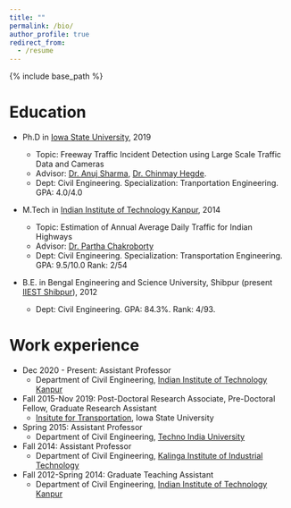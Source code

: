 ```yaml
---
title: ""
permalink: /bio/
author_profile: true
redirect_from:
  - /resume
---
```


{% include base_path %}

Education
======

* Ph.D in <a href="https://www.iastate.edu/" target="_blank">Iowa State University</a>, 2019
  * Topic: Freeway Traffic Incident Detection using Large Scale Traffic Data and Cameras
  * Advisor: <a href="https://www.ccee.iastate.edu/directory/?user_page=anujs" target="_blank">Dr. Anuj Sharma</a>, <a href="http://home.engineering.iastate.edu/~chinmay/" target="_blank">Dr. Chinmay Hegde</a>.
  * Dept: Civil Engineering. Specialization: Tranportation Engineering. GPA: 4.0/4.0
  
* M.Tech in <a href="http://www.iitk.ac.in/" target="_blank">Indian Institute of Technology Kanpur</a>, 2014
  * Topic: Estimation of Annual Average Daily Traffic for Indian Highways
  * Advisor: <a href="http://home.iitk.ac.in/~partha/" target="_blank">Dr. Partha Chakroborty</a>
  * Dept: Civil Engineering. Specialization: Transportation Engineering. GPA: 9.5/10.0 Rank: 2/54
  
* B.E. in Bengal Engineering and Science University, Shibpur (present <a href="http://www.iiests.ac.in/" target="_blank">IIEST Shibpur</a>), 2012
  * Dept: Civil Engineering. GPA: 84.3%. Rank: 4/93.



Work experience
======
* Dec 2020 - Present: Assistant Professor
  * Department of Civil Engineering, <a href="http://www.iitk.ac.in/ce/" target="_blank">Indian Institute of Technology Kanpur</a>  
* Fall 2015-Nov 2019: Post-Doctoral Research Associate, Pre-Doctoral Fellow, Graduate Research Assistant
  * <a href="http://www.intrans.iastate.edu" target="_blank">Insitute for Transportation</a>, Iowa State University
* Spring 2015: Assistant Professor
  * Department of Civil Engineering, <a href="https://technoindiauniversity.ac.in/" target="_blank">Techno India University</a>
* Fall 2014: Assistant Professor
  * Department of Civil Engineering, <a href="http://kiit.ac.in/" target="_blank">Kalinga Institute of Industrial Technology</a>
* Fall 2012-Spring 2014: Graduate Teaching Assistant
  * Department of Civil Engineering, <a href="https://www.iitk.ac.in/" target="_blank">Indian Institute of Technology Kanpur</a>
